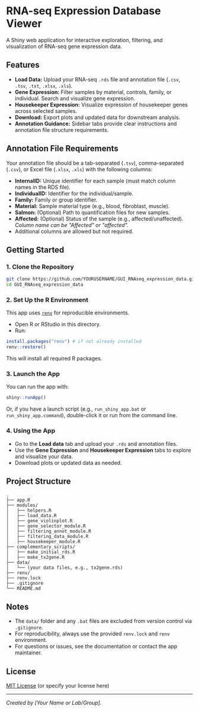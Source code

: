 # RNA-seq Expression Database Viewer

A Shiny web application for interactive exploration, filtering, and visualization of RNA-seq gene expression data.

## Features

- **Load Data:** Upload your RNA-seq `.rds` file and annotation file (`.csv`, `.tsv`, `.txt`, `.xlsx`, `.xls`).
- **Gene Expression:** Filter samples by material, controls, family, or individual. Search and visualize gene expression.
- **Housekeeper Expression:** Visualize expression of housekeeper genes across selected samples.
- **Download:** Export plots and updated data for downstream analysis.
- **Annotation Guidance:** Sidebar tabs provide clear instructions and annotation file structure requirements.

## Annotation File Requirements

Your annotation file should be a tab-separated (`.tsv`), comma-separated (`.csv`), or Excel file (`.xlsx`, `.xls`) with the following columns:

- **InternalID:** Unique identifier for each sample (must match column names in the RDS file).
- **IndividualID:** Identifier for the individual/sample.
- **Family:** Family or group identifier.
- **Material:** Sample material type (e.g., blood, fibroblast, muscle).
- **Salmon:** (Optional) Path to quantification files for new samples.
- **Affected:** (Optional) Status of the sample (e.g., affected/unaffected).  
  *Column name can be "Affected" or "affected".*
- Additional columns are allowed but not required.

## Getting Started

### 1. Clone the Repository

```sh
git clone https://github.com/YOURUSERNAME/GUI_RNAseq_expression_data.git
cd GUI_RNAseq_expression_data
```

### 2. Set Up the R Environment

This app uses [`renv`](https://rstudio.github.io/renv/) for reproducible environments.

- Open R or RStudio in this directory.
- Run:

```r
install.packages("renv") # if not already installed
renv::restore()
```

This will install all required R packages.

### 3. Launch the App

You can run the app with:

```r
shiny::runApp()
```

Or, if you have a launch script (e.g., `run_shiny_app.bat` or `run_shiny_app.command`), double-click it or run from the command line.

### 4. Using the App

- Go to the **Load data** tab and upload your `.rds` and annotation files.
- Use the **Gene Expression** and **Housekeeper Expression** tabs to explore and visualize your data.
- Download plots or updated data as needed.

## Project Structure

```
.
├── app.R
├── modules/
│   ├── helpers.R
│   ├── load_data.R
│   ├── gene_violinplot.R
│   ├── gene_selector_module.R
│   ├── filtering_annot_module.R
│   ├── filtering_data_module.R
│   ├── housekeeper_module.R
├── complementary_scripts/
│   ├── make_initial_rds.R
│   ├── make_tx2gene.R
├── data/
│   └── (your data files, e.g., tx2gene.rds)
├── renv/
├── renv.lock
├── .gitignore
└── README.md
```

## Notes

- The `data/` folder and any `.bat` files are excluded from version control via `.gitignore`.
- For reproducibility, always use the provided `renv.lock` and `renv` environment.
- For questions or issues, see the documentation or contact the app maintainer.

## License

[MIT License](LICENSE) (or specify your license here)

---

*Created by [Your Name or Lab/Group].*